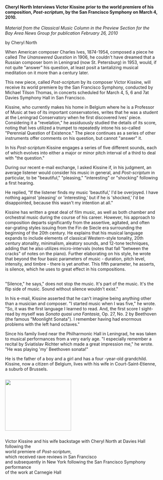 <!-- MAIN TABLE -->
<tr class="table_main" >
<td class="td_center" valign="top">





<!-- ARTICLE TITLE -->

<h4><b>Cheryl North Interviews Victor Kissine prior to the world premiere of his composition, <i>Post-scriptum</i>, by the San Francisco Symphony on March 4, 2010.</b></h4> 

<!-- NEWSPAPER TITLE AND DATE -->
<i>Material from the Classical Music Column in the Preview Section for the Bay Area News Group for publication February 26, 2010</i><p></p>
by Cheryl North <p></p>

When American composer Charles Ives, 1874-1954, composed  a piece he called <i>The Unanswered Question</i> in 1906, he couldn't have dreamed that a Russian composer born in Leningrad (now St. Petersburg)  in 1953, would, if not quite "answer" his question, at least posit a tantalizing musical meditation on it more than a century later. <p></p> 
    This  new piece, called <i>Post-scriptum</i> by its composer Victor Kissine,  will receive its world premiere by the San Francisco Symphony, conducted by Michael Tilson Thomas, in concerts scheduled for March 4, 5, 6 and 7at Davies Symphony Hall in  San Francisco. <p></p>
      Kissine, who currently makes his home in Belgium where he is a Professor of Music at two of its important conservatories, writes that he was a student at the Leningrad Conservatory  when he first discovered Ives' piece. Considering it a "revelation," he assiduously studied the details of its score, noting that Ives utilized a trumpet to repeatedly intone his so-called "Perennial Question of Existence." The piece continues as a series of other instruments offer comments on his question, but cannot "answer" it.<p></p> 
      In his  <i>Post-scriptum</i> Kissine engages a series of five different sounds, each of which evolves into either a major or minor pitch interval of a third to deal with "the question." <p></p>
     During our recent e-mail exchange, I asked Kissine if, in his judgment, an average listener would consider his music in general, and <i>Post-scriptum</i> in particular, to be  "beautiful," "pleasing," "interesting" or "shocking" following a first hearing. <p></p> 
     He replied, "If the listener finds my music 'beautiful,' I'd be overjoyed.  I have nothing against 'pleasing' or 'interesting,' but if he is 'shocked,' I'd be disappointed, because this wasn't my intention at all." <p></p> 
     Kissine has written a great deal of film music, as well as both chamber and orchestral music during the course of his career.  However, his approach to composition departs significantly from the assertive, agitated, and often ear-grating styles issuing from the Fin de Siecle era surrounding the beginning of the 20th century.  He explains  that his musical language expands to include elements of classical Western-style tonality, 20th century atonality, minimalism, aleatory sounds, and 12-tone techniques, adding that he also utilizes micro-intervals (notes that fall "between the cracks" of notes on the piano). Further elaborating on his style, he wrote that beyond the four basic parameters of music - duration, pitch level, intensity, and timbre - there is yet another.  This fifth parameter, he asserts, is silence, which he uses to great effect in his compositions.<p></p>  
      "Silence," he says," does not stop the music. It's part of the music. It's the flip side of music.  Sound without silence wouldn't exist."<p></p>
     In his e-mail, Kissine asserted that he can't imagine being anything other than a musician and composer. "I started music when I was five," he wrote. "So, it was the first language I learned to read.  And, the first score I sight-read by myself was <i>Sonata quasi una Fantasia</i>, Op. 27, No. 2 by Beethoven (the famous "Moonlight Sonata").  I remember having had enormous problems with the left hand octaves." <p></p>
       Since his family lived near the Philharmonic Hall in Leningrad, he was taken to musical performances from a very early age.  "I especially remember a recital by Sviatislav Richter which made a great impression me," he wrote.  "He was playing 'my' Beethoven sonata!"  <p></p>
        He is the father of a boy and a girl and has a four -year-old grandchild. Kissine, now a citizen of Belgium, lives with his wife in Court-Saint-Etienne, a suburb of Brussels.  


<p></p>


<p></p>





<!-- LEFT TO RIGHT CELL CHANGE -->
</td><td class="td_right">

<p></p><p></p>

<img src="images/kissine with wife and c 3-4-10.jpg"  width="217"  height="168"  vspace="12" hspacew="12" />
<p></p>

Victor Kissine and his wife backstage with Cheryl North at Davies Hall following the <br />world premiere of <i>Post-scriptum</i>,<br /> which received rave reviews in San Francisco <br />and subsequently in New York following the San Francisco Symphony performance<br /> of the work at Carnegie Hall 



<p align="center"></p>

<!------------------- DM BANNER --------------------------------
<table width="150" cellspacing="0" cellpadding="0" border="0">
<tr>
<td bgcolor="cccccc" align="center">
<a href="http://www.dunningmarketing.com" target="new">
<img src="http://www.dunningmarketing.com/images/banner_dunning_marketing.gif" height="28" width="150" border="0"></a></td>
</tr>
<tr>
<td bgcolor="cccccc" align="center">
<font style="
font-family: trebuchet, verdana, arial, sans-serif;
font-size: 11px;
font-weight: regular;
color: #000000;
line-height: 1.4em">
High Performance websites by  <br />
<a href="http://www.dunningmarketing.com" target="new">Dunning Marketing</a><br /><br /></td>
</tr>
</table> -->

</td></tr></table> 
</td></tr></table>

<br /><br />


<img src="images/btn_articles_on.gif" height="1" width="1" />
<img src="images/btn_casestudies_on.gif" height="1" width="1" />
<img src="images/btn_cheryl_on.gif" height="1" width="1" />
<img src="images/btn_cheryl_p_on.gif" height="1" width="1" />
<img src="images/btn_clients_on.gif" height="1" width="1" />
<img src="images/btn_contact_on.gif" height="1" width="1" />
<img src="images/btn_history_on.gif" height="1" width="1" />
<img src="images/btn_home_on.gif" height="1" width="1" />
<img src="images/btn_interviews_on.gif" height="1" width="1" />
<img src="images/btn_resume_on.gif" height="1" width="1" />
<img src="images/btn_reviews_on.gif" height="1" width="1" />
<img src="images/btn_services_on.gif" height="1" width="1" />
<img src="images/btn_warner_on.gif" height="1" width="1" />
<img src="images/btn_warner_p_on.gif" height="1" width="1" />

<!-- EXTERNAL LINKS -->
<div style="position: absolute; top: -20px; left: -20px;">
<a href="http://www.dunningmarketing.com">.</a>
<a href="http://www.witnessamerica.com">.</a>
<a href="http://www.witnessamerica.com/camcorders">.</a>
<a href="http://www.ksql.com">.</a>
<a href="http://www.ascendaviation.com">.</a>
<a href="http://www.echovalleysupply.com">.</a>
<a href="http://www.northworks.net">.</a>
<a href="http://www.attainia.com">.</a>
<a href="http://www.briandunning.com">.</a>
</div>
<!-- END EXTERNAL LINKS -->

</body>
</html>
